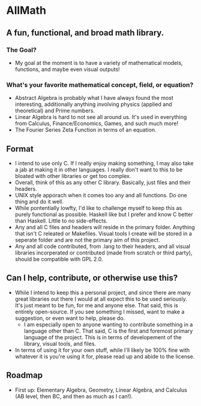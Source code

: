 # AllMath
## A fun, functional, and broad math library. 
### The Goal?
  - My goal at the moment is to have a variety of mathematical models, functions, and maybe even visual outputs!
### What's your favorite mathematical concept, field, or equation?
  - Abstract Algebra is probably what I have always found the most interesting, additionally anything involving physics (applied and theoretical) and Prime numbers.
  - Linear Algebra is hard to not see all around us. It's used in everything from Calculus, Finance/Economics, Games, and such much more!
  - The Fourier Series Zeta Function in terms of an equation.

## Format
  - I intend to use only C. If I really enjoy making something, I may also take a jab at making it in other languages. I really don't want to this to be bloated with other libraries or get too complex.
  - Overall, think of this as any other C library. Basically, just files and their headers. 
  - UNIX style apporach when it comes too any and all functions. Do one thing and do it well. 
  - While pontentially lowfty, I'd like to challenge myself to keep this as purely functional as possible. Haskell like but I prefer and know C better than Haskell.    Little to no side-effects.
  - Any and all C files and headers will reside in the primary folder. Anything that isn't C releated or Makefiles. Visual tools I create will be stored in a seperate folder and are not the primary aim of this project.
  - Any and all code contributed, from .lang to their headers, and all visual libraries incorperated or contributed (made from scratch or third party), should be compatible with GPL 2.0.
## Can I help, contribute, or otherwise use this?
  - While I intend to keep this a personal project, and since there are many great libraries out there I would at all expect this to be used seriously. It's just meant to be fun, for me and anyone else. That said, this is entirely open-source. If you see something I missed, want to make a suggestion, or even want to help, please do. 
    - I am especially open to anyone wanting to contribute something in a language other than C. That said, C is the first and foremost primary language of the project. This is in terms of developement of the library, visual tools, and files. 
  - In terms of using it for your own stuff, while I'll likely be 100% fine with whatever it is you're using it for, please read up and abide to the license.

## Roadmap
  - First up: Elementary Algebra, Geometry, Linear Algebra, and Calculus (AB level, then BC, and then as much as I can!).

